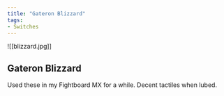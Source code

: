 ```yaml
---
title: "Gateron Blizzard"
tags:
- Switches
---
```


![[blizzard.jpg]]

## Gateron Blizzard

Used these in my Fightboard MX for a while. Decent tactiles when lubed.
